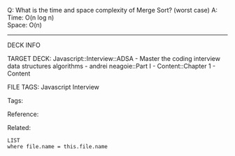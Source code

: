 Q: What is the time and space complexity of Merge Sort? (worst case)
A: Time: O(n log n)  
Space: O(n)
<!--ID: 1689972344410-->



---

DECK INFO

TARGET DECK: Javascript::Interview::ADSA - Master the coding interview data structures algorithms - andrei neagoie::Part I - Content::Chapter 1 - Content

FILE TAGS: Javascript Interview

Tags:

Reference:

Related:

```dataview
LIST
where file.name = this.file.name
```
